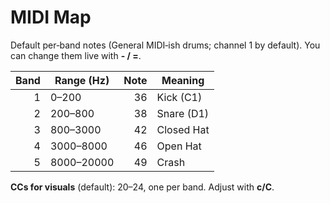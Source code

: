 # MIDI Map

Default per‑band notes (General MIDI‑ish drums; channel 1 by default). You can change them live with **- / =**.

| Band | Range (Hz)        | Note | Meaning      |
|-----:|-------------------|-----:|--------------|
| 1    | 0–200             | 36   | Kick (C1)    |
| 2    | 200–800           | 38   | Snare (D1)   |
| 3    | 800–3000          | 42   | Closed Hat   |
| 4    | 3000–8000         | 46   | Open Hat     |
| 5    | 8000–20000        | 49   | Crash        |

**CCs for visuals** (default): 20–24, one per band. Adjust with **c/C**.

